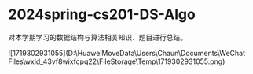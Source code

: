 # 2024spring-cs201-DS-Algo
对本学期学习的数据结构与算法相关知识、题目进行总结。

![1719302931055](D:\HuaweiMoveData\Users\Chaun\Documents\WeChat Files\wxid_43vf8wixfcpq22\FileStorage\Temp\1719302931055.png)